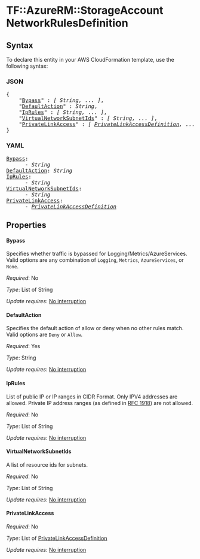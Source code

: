 # TF::AzureRM::StorageAccount NetworkRulesDefinition

## Syntax

To declare this entity in your AWS CloudFormation template, use the following syntax:

### JSON

<pre>
{
    "<a href="#bypass" title="Bypass">Bypass</a>" : <i>[ String, ... ]</i>,
    "<a href="#defaultaction" title="DefaultAction">DefaultAction</a>" : <i>String</i>,
    "<a href="#iprules" title="IpRules">IpRules</a>" : <i>[ String, ... ]</i>,
    "<a href="#virtualnetworksubnetids" title="VirtualNetworkSubnetIds">VirtualNetworkSubnetIds</a>" : <i>[ String, ... ]</i>,
    "<a href="#privatelinkaccess" title="PrivateLinkAccess">PrivateLinkAccess</a>" : <i>[ <a href="privatelinkaccessdefinition.md">PrivateLinkAccessDefinition</a>, ... ]</i>
}
</pre>

### YAML

<pre>
<a href="#bypass" title="Bypass">Bypass</a>: <i>
      - String</i>
<a href="#defaultaction" title="DefaultAction">DefaultAction</a>: <i>String</i>
<a href="#iprules" title="IpRules">IpRules</a>: <i>
      - String</i>
<a href="#virtualnetworksubnetids" title="VirtualNetworkSubnetIds">VirtualNetworkSubnetIds</a>: <i>
      - String</i>
<a href="#privatelinkaccess" title="PrivateLinkAccess">PrivateLinkAccess</a>: <i>
      - <a href="privatelinkaccessdefinition.md">PrivateLinkAccessDefinition</a></i>
</pre>

## Properties

#### Bypass

Specifies whether traffic is bypassed for Logging/Metrics/AzureServices. Valid options are
any combination of `Logging`, `Metrics`, `AzureServices`, or `None`.

_Required_: No

_Type_: List of String

_Update requires_: [No interruption](https://docs.aws.amazon.com/AWSCloudFormation/latest/UserGuide/using-cfn-updating-stacks-update-behaviors.html#update-no-interrupt)

#### DefaultAction

Specifies the default action of allow or deny when no other rules match. Valid options are `Deny` or `Allow`.

_Required_: Yes

_Type_: String

_Update requires_: [No interruption](https://docs.aws.amazon.com/AWSCloudFormation/latest/UserGuide/using-cfn-updating-stacks-update-behaviors.html#update-no-interrupt)

#### IpRules

List of public IP or IP ranges in CIDR Format. Only IPV4 addresses are allowed. Private IP address ranges (as defined in [RFC 1918](https://tools.ietf.org/html/rfc1918#section-3)) are not allowed.

_Required_: No

_Type_: List of String

_Update requires_: [No interruption](https://docs.aws.amazon.com/AWSCloudFormation/latest/UserGuide/using-cfn-updating-stacks-update-behaviors.html#update-no-interrupt)

#### VirtualNetworkSubnetIds

A list of resource ids for subnets.

_Required_: No

_Type_: List of String

_Update requires_: [No interruption](https://docs.aws.amazon.com/AWSCloudFormation/latest/UserGuide/using-cfn-updating-stacks-update-behaviors.html#update-no-interrupt)

#### PrivateLinkAccess

_Required_: No

_Type_: List of <a href="privatelinkaccessdefinition.md">PrivateLinkAccessDefinition</a>

_Update requires_: [No interruption](https://docs.aws.amazon.com/AWSCloudFormation/latest/UserGuide/using-cfn-updating-stacks-update-behaviors.html#update-no-interrupt)

